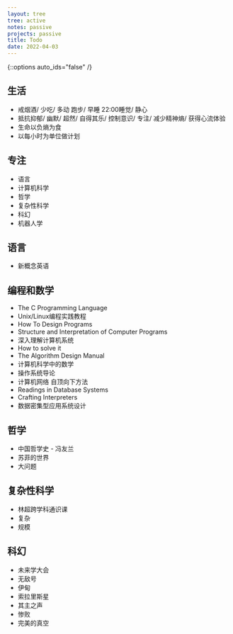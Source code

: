 ```yaml
---
layout: tree
tree: active
notes: passive
projects: passive
title: Todo
date: 2022-04-03
---
```



{::options auto_ids="false" /}


## 生活
* 戒烟酒/ 少吃/ 多动 跑步/ 早睡 22:00睡觉/ 静心
* 抵抗抑郁/ 幽默/ 超然/ 自得其乐/ 控制意识/ 专注/ 减少精神熵/ 获得心流体验
* 生命以负熵为食
* 以每小时为单位做计划

## 专注
* 语言
* 计算机科学
* 哲学
* 复杂性科学
* 科幻
* 机器人学

## 语言
* 新概念英语

## 编程和数学
* The C Programming Language
* Unix/Linux编程实践教程
* How To Design Programs
* Structure and Interpretation of Computer Programs
* 深入理解计算机系统
* How to solve it
* The Algorithm Design Manual
* 计算机科学中的数学
* 操作系统导论
* 计算机网络 自顶向下方法
* Readings in Database Systems
* Crafting Interpreters
* 数据密集型应用系统设计

## 哲学
* 中国哲学史 - 冯友兰
* 苏菲的世界
* 大问题

## 复杂性科学
* 林超跨学科通识课
* 复杂
* 规模

## 科幻
* 未来学大会
* 无敌号
* 伊甸
* 索拉里斯星
* 其主之声
* 惨败
* 完美的真空

